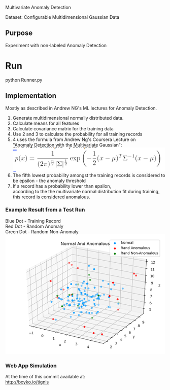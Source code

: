 Multivariate Anomaly Detection

Dataset:
Configurable Multidimensional Gaussian Data

## Purpose
Experiment with non-labeled Anomaly Detection 

# Run
python Runner.py  

## Implementation
Mostly as described in Andrew NG's ML lectures for Anomaly Detection.  
1. Generate multidimensional normally distributed data.
2. Calculate means for all features
3. Calculate covariance matrix for the training data
4. Use 2 and 3 to calculate the probability for all training records
5. 4 uses the formula from Andrew Ng's Coursera Lecture on   
"Anomaly Detection with the Multivariate Gaussian":  
![Multivariate Gauss Anomaly Detection](img/multivariate_anomaly.PNG)  
6. The fifth lowest probability amongst the training records is considered to be epsilon - the anomaly threshold  
7. If a record has a probability lower than epsilon,  
according to the the multivariate normal distribution fit during training,  
this record is considered anomalous.  

### Example Result from a Test Run
Blue Dot - Training Record  
Red Dot  - Random Anomaly  
Green Dot - Random Non-Anomaly  
![Multivariate Gauss Anomaly Detection](plots/results.png)

### Web App Simulation    
At the time of this commit available at:  
http://boyko.io/tignis
